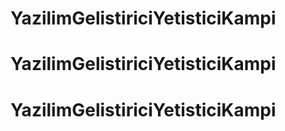 # YazilimGelistiriciYetisticiKampi
# YazilimGelistiriciYetisticiKampi
# YazilimGelistiriciYetisticiKampi
